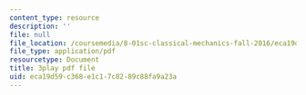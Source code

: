 ```yaml
---
content_type: resource
description: ''
file: null
file_location: /coursemedia/8-01sc-classical-mechanics-fall-2016/eca19d59c368e1c17c8289c88fa9a23a_efH7pq9YVQw.pdf
file_type: application/pdf
resourcetype: Document
title: 3play pdf file
uid: eca19d59-c368-e1c1-7c82-89c88fa9a23a
---
```

